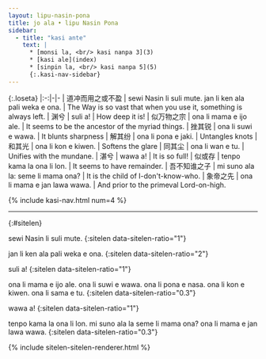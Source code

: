 ```yaml
---
layout: lipu-nasin-pona
title: jo ala • lipu Nasin Pona
sidebar:
  - title: "kasi ante"
    text: |
      * [monsi la, <br/> kasi nanpa 3](3)
      * [kasi ale](index)
      * [sinpin la, <br/> kasi nanpa 5](5)
      {:.kasi-nav-sidebar}
---
```


{:.loseta}
|:-:|-|-
| 道冲而用<wbr/>之或不盈 | sewi Nasin li suli mute. jan li ken ala pali weka e ona. | The Way is so vast that when you use it, something is always left.
| 渊兮                  | suli a!                                                  | How deep it is!
| 似万物之宗            | ona li mama e ijo ale.                                   | It seems to be the ancestor of the myriad things.
| 挫其锐                | ona li suwi e wawa.                                      | It blunts sharpness
| 解其纷                | ona li pona e jaki.                                      | Untangles knots
| 和其光                | ona li kon e kiwen.                                      | Softens the glare
| 同其尘                | ona li wan e tu.                                         | Unifies with the mundane.
| 湛兮                  | wawa a!                                                  | It is so full!
| 似或存                | tenpo kama la ona li lon.                                | It seems to have remainder.
| 吾不知<wbr/>谁之子    | mi suno ala la: seme li mama ona?                        | It is the child of I-don't-know-who.
| 象帝之先              | ona li mama e jan lawa wawa.                             | And prior to the primeval Lord-on-high.

{% include kasi-nav.html num=4 %}

-------
{:#sitelen}

sewi Nasin li suli mute.
{:sitelen data-sitelen-ratio="1"}

jan li ken ala pali weka e ona.
{:sitelen data-sitelen-ratio="2"}

suli a!
{:sitelen data-sitelen-ratio="1"}

ona li mama e ijo ale.
ona li suwi e wawa.
ona li pona e nasa.
ona li kon e kiwen.
ona li sama e tu.
{:sitelen data-sitelen-ratio="0.3"}

wawa a!
{:sitelen data-sitelen-ratio="1"}

tenpo kama la ona li lon.
mi suno ala la seme li mama ona?
ona li mama e jan lawa wawa.
{:sitelen data-sitelen-ratio="0.3"}

{% include sitelen-sitelen-renderer.html %}
